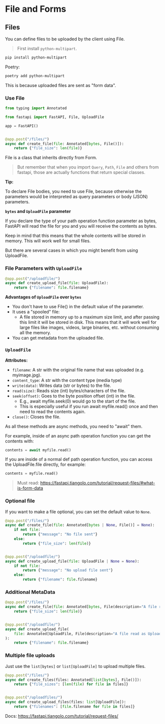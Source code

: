 # File and Forms

## Files

You can define files to be uploaded by the client using File.

> First install `python-multipart`.

```bash
pip install python-multipart
```

Poetry:

```bash
poetry add python-multipart
```

This is because uploaded files are sent as "form data".

### Use File

```py
from typing import Annotated

from fastapi import FastAPI, File, UploadFile

app = FastAPI()


@app.post("/files/")
async def create_file(file: Annotated[bytes, File()]):
    return {"file_size": len(file)}

```

File is a class that inherits directly from Form.

> But remember that when you import `Query`, `Path`, `File` and others from fastapi, those are actually functions that return special classes.

**Tip:**

To declare File bodies, you need to use File, because otherwise the parameters would be interpreted as query parameters or body (JSON) parameters.

**`bytes` and `UploadFile` parameter**

If you declare the type of your path operation function parameter as bytes, FastAPI will read the file for you and you will receive the contents as bytes.

Keep in mind that this means that the whole contents will be stored in memory. This will work well for small files.

But there are several cases in which you might benefit from using UploadFile.

### File Parameters with `UploadFile`

```py
@app.post("/uploadfile/")
async def create_upload_file(file: UploadFile):
    return {"filename": file.filename}
```

**Advantages of `UploadFile` over `bytes`**

- You don't have to use File() in the default value of the parameter.
- It uses a "spooled" file:
  - A file stored in memory up to a maximum size limit, and after passing this limit it will be stored in disk.
This means that it will work well for large files like images, videos, large binaries, etc. without consuming all the memory.
- You can get metadata from the uploaded file.

### `UploadFile`

**Attributes:**

- `filename`: A str with the original file name that was uploaded (e.g. myimage.jpg).
- `content_type`: A str with the content type (media type)
- `write(data)`: Writes data (str or bytes) to the file.
- `read(size)`: Reads size (int) bytes/characters of the file.
- `seek(offset)`: Goes to the byte position offset (int) in the file.
  - E.g., await myfile.seek(0) would go to the start of the file.
  - This is especially useful if you run await myfile.read() once and then need to read the contents again.
- `close()`: Closes the file.

As all these methods are async methods, you need to "await" them.

For example, inside of an async path operation function you can get the contents with:

```py
contents = await myfile.read()
```

If you are inside of a normal def path operation function, you can access the UploadFile.file directly, for example:

```py
contents = myfile.read()
```

> Must read: <https://fastapi.tiangolo.com/tutorial/request-files/#what-is-form-data>

### Optional file

If you want to make a file optional, you can set the default value to `None`.

```py
@app.post("/files/")
async def create_file(file: Annotated[bytes | None, File()] = None):
    if not file:
        return {"message": "No file sent"}
    else:
        return {"file_size": len(file)}


@app.post("/uploadfile/")
async def create_upload_file(file: UploadFile | None = None):
    if not file:
        return {"message": "No upload file sent"}
    else:
        return {"filename": file.filename}
```

### Additional MetaData

```py
@app.post("/files/")
async def create_file(file: Annotated[bytes, File(description="A file read as bytes")]):
    return {"file_size": len(file)}


@app.post("/uploadfile/")
async def create_upload_file(
    file: Annotated[UploadFile, File(description="A file read as UploadFile")],
):
    return {"filename": file.filename}
```

### Multiple file uploads

Just use the `list[bytes]` or `list[UploadFile]` to upload multiple files.

```py
@app.post("/files/")
async def create_files(files: Annotated[list[bytes], File()]):
    return {"file_sizes": [len(file) for file in files]}


@app.post("/uploadfiles/")
async def create_upload_files(files: list[UploadFile]):
    return {"filenames": [file.filename for file in files]}
```

Docs: <https://fastapi.tiangolo.com/tutorial/request-files/>
